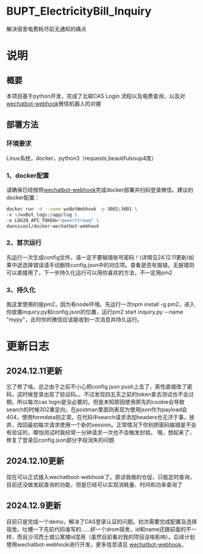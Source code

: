 # BUPT_ElectricityBill_Inquiry

解决宿舍电费耗尽前无通知的痛点

# 说明

## 概要
本项目基于python开发，完成了北邮CAS Login 流程以及电费查询，以及对 [wechatbot-webhook](https://github.com/danni-cool/wechatbot-webhook)微信机器人的对接

## 部署方法
### 环境要求
Linux系统，docker，python3（requests,beautifulsoup4库）
### 1、docker配置
请确保已经按照[wechatbot-webhook](https://github.com/danni-cool/wechatbot-webhook)完成docker部署并扫码登录微信。建议的docker配置：
```bash
docker run -d --name wxBotWebhook -p 3001:3001 \
-v ~/wxBot_logs:/app/log \
-e LOGIN_API_TOKEN="qweerttrewq" \ 
dannicool/docker-wechatbot-webhook
```
### 2、首次运行
先运行一次生成config文件，请一定不要输错账号密码！(详情见24.12.11更新)如果中途选择错误请手动删除config.json中的对应项。查看是否有报错。无报错则可以直接用了，下一步持久化运行可以用你喜欢的方法，不一定用pm2
### 3、持久化
我这里使用的是pm2，因为有node环境。先运行一次npm install -g pm2，进入你放置inquiry.py和config.json的位置，运行pm2 start inquiry.py --name "mypy"，此时你的微信应该能收到一次消息并持久运行。



# 更新日志
## 2024.12.11更新
忘了修了啥。总之由于之前不小心把config.json push上去了，索性直接改了密码，这时候登录出现了验证码。。不过发现四五天之前的token拿去测试也不会过期，所以每次cas login是没必要的。但是未知原因使用原先的cookie会导致search的时候302重定向，在postman里面则表现为使用json作为payload会404，使用formdata则正常。在代码中search请求添加headers也无济于事，放弃，改回最初每次请求使用一个新的session。正常情况下你别把密码输错是不会有验证的，哪怕测试时我经常一分钟请求一次也不会触发封锁。
哦，想起来了，修复了登录后config.json部分字段消失的问题
## 2024.12.10更新

现在可以正式接入wechatboot-webhook了。原谅我做的仓促，只能定时查询，目前还没做发起查询的功能，但是已经可以实现消耗量、时间和功率查询了

## 2024.12.9更新

目前只是完成一个demo，解决了CAS登录认证的问题。初次需要完成配置及选择宿舍。吐槽一下先前代码谁写的……好一个drom宿舍，id和name还跟前面的不一样，而且沙河西土城公寓楼id混用（虽然目前看对我的项目没啥影响）。后续计划使用wechatbot-webhook进行开发，更多信息请见 [wechatbot-webhook](https://github.com/danni-cool/wechatbot-webhook)。